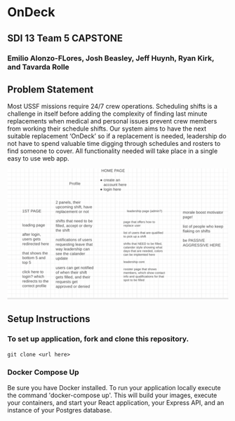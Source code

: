 # OnDeck
## SDI 13 Team 5 CAPSTONE
### Emilio Alonzo-FLores, Josh Beasley, Jeff Huynh, Ryan Kirk, and Tavarda Rolle

## Problem Statement
Most USSF missions require 24/7 crew operations. Scheduling shifts is a challenge in itself before adding the complexity of  finding last minute replacements when medical and personal issues prevent crew members from working their schedule shifts. Our system aims to have the next suitable replacement ‘OnDeck’ so if a replacement is needed, leadership do not have to spend valuable time digging through schedules and rosters to find someone to cover. All functionality needed will take place in a single easy to use web app.



![Wireframe Outline](./admin/wireframe.png)





## Setup Instructions

### To set up application, fork and clone this repository.  
`git clone <url here>`

### Docker Compose Up
Be sure you have Docker installed.
To run your application locally execute the command 'docker-compose up'.  This will build your images, execute your containers, and start your React application, your Express API, and an instance of your Postgres database.  

